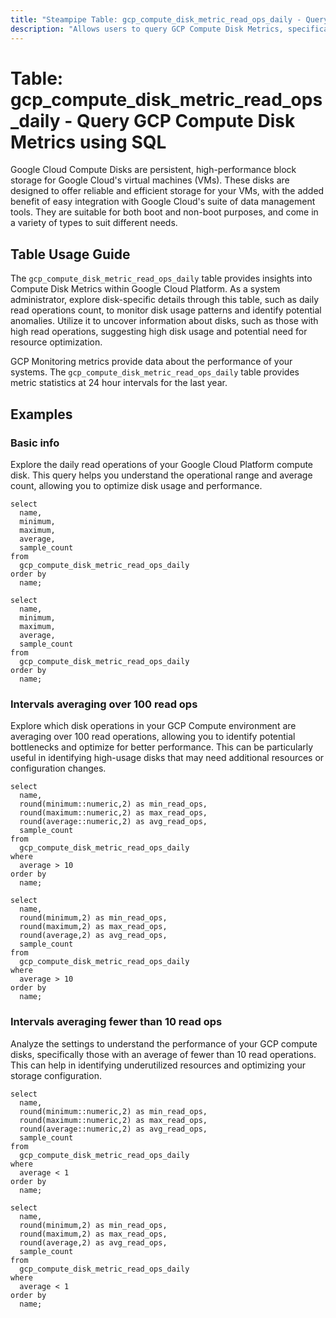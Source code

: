 ```yaml
---
title: "Steampipe Table: gcp_compute_disk_metric_read_ops_daily - Query GCP Compute Disk Metrics using SQL"
description: "Allows users to query GCP Compute Disk Metrics, specifically the daily read operations count, providing insights into disk usage patterns and potential anomalies."
---
```


# Table: gcp_compute_disk_metric_read_ops_daily - Query GCP Compute Disk Metrics using SQL

Google Cloud Compute Disks are persistent, high-performance block storage for Google Cloud's virtual machines (VMs). These disks are designed to offer reliable and efficient storage for your VMs, with the added benefit of easy integration with Google Cloud's suite of data management tools. They are suitable for both boot and non-boot purposes, and come in a variety of types to suit different needs.

## Table Usage Guide

The `gcp_compute_disk_metric_read_ops_daily` table provides insights into Compute Disk Metrics within Google Cloud Platform. As a system administrator, explore disk-specific details through this table, such as daily read operations count, to monitor disk usage patterns and identify potential anomalies. Utilize it to uncover information about disks, such as those with high read operations, suggesting high disk usage and potential need for resource optimization.

GCP Monitoring metrics provide data about the performance of your systems. The `gcp_compute_disk_metric_read_ops_daily` table provides metric statistics at 24 hour intervals for the last year.

## Examples

### Basic info
Explore the daily read operations of your Google Cloud Platform compute disk. This query helps you understand the operational range and average count, allowing you to optimize disk usage and performance.

```sql+postgres
select
  name,
  minimum,
  maximum,
  average,
  sample_count
from
  gcp_compute_disk_metric_read_ops_daily
order by
  name;
```

```sql+sqlite
select
  name,
  minimum,
  maximum,
  average,
  sample_count
from
  gcp_compute_disk_metric_read_ops_daily
order by
  name;
```

### Intervals averaging over 100 read ops
Explore which disk operations in your GCP Compute environment are averaging over 100 read operations, allowing you to identify potential bottlenecks and optimize for better performance. This can be particularly useful in identifying high-usage disks that may need additional resources or configuration changes.

```sql+postgres
select
  name,
  round(minimum::numeric,2) as min_read_ops,
  round(maximum::numeric,2) as max_read_ops,
  round(average::numeric,2) as avg_read_ops,
  sample_count
from
  gcp_compute_disk_metric_read_ops_daily
where
  average > 10
order by
  name;
```

```sql+sqlite
select
  name,
  round(minimum,2) as min_read_ops,
  round(maximum,2) as max_read_ops,
  round(average,2) as avg_read_ops,
  sample_count
from
  gcp_compute_disk_metric_read_ops_daily
where
  average > 10
order by
  name;
```

### Intervals averaging fewer than 10 read ops
Analyze the settings to understand the performance of your GCP compute disks, specifically those with an average of fewer than 10 read operations. This can help in identifying underutilized resources and optimizing your storage configuration.

```sql+postgres
select
  name,
  round(minimum::numeric,2) as min_read_ops,
  round(maximum::numeric,2) as max_read_ops,
  round(average::numeric,2) as avg_read_ops,
  sample_count
from
  gcp_compute_disk_metric_read_ops_daily
where
  average < 1
order by
  name;
```

```sql+sqlite
select
  name,
  round(minimum,2) as min_read_ops,
  round(maximum,2) as max_read_ops,
  round(average,2) as avg_read_ops,
  sample_count
from
  gcp_compute_disk_metric_read_ops_daily
where
  average < 1
order by
  name;
```
